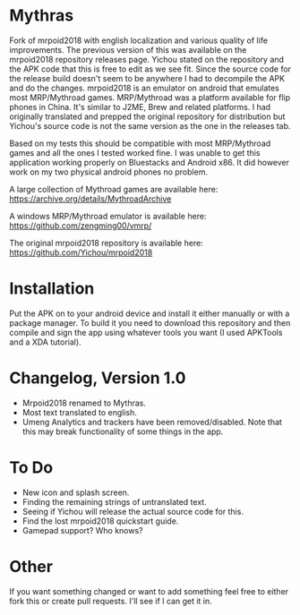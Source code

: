 # Mythras
Fork of mrpoid2018 with english localization and various quality of life improvements. The previous version of this was available on the mrpoid2018 repository releases page. Yichou stated on the repository and the APK code that this is free to edit as we see fit. Since the source code for the release build doesn't seem to be anywhere I had to decompile the APK and do the changes. mrpoid2018 is an emulator on android that emulates most MRP/Mythroad games. MRP/Mythroad was a platform available for flip phones in China. It's similar to J2ME, Brew and related platforms. I had originally translated and prepped the original repository for distribution but Yichou's source code is not the same version as the one in the releases tab. 

Based on my tests this should be compatible with most MRP/Mythroad games and all the ones I tested worked fine. I was unable to get this application working properly on Bluestacks and Android x86. It did however work on my two physical android phones no problem. 

A large collection of Mythroad games are available here: https://archive.org/details/MythroadArchive

A windows MRP/Mythroad emulator is available here: https://github.com/zengming00/vmrp/ 

The original mrpoid2018 repository is available here: https://github.com/Yichou/mrpoid2018

# Installation
Put the APK on to your android device and install it either manually or with a package manager. To build it you need to download this repository and then compile and sign the app using whatever tools you want (I used APKTools and a XDA tutorial). 

# Changelog, Version 1.0
 - Mrpoid2018 renamed to Mythras. 
 - Most text translated to english. 
 - Umeng Analytics and trackers have been removed/disabled. Note that this may break functionality of some things in the app. 


# To Do 
 - New icon and splash screen. 
 - Finding the remaining strings of untranslated text. 
 - Seeing if Yichou will release the actual source code for this. 
 - Find the lost mrpoid2018 quickstart guide. 
 - Gamepad support? Who knows? 

# Other 
If you want something changed or want to add something feel free to either fork this or create pull requests. I'll see if I can get it in. 
